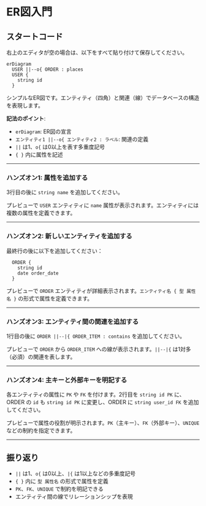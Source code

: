 # ER図入門

## スタートコード
右上のエディタが空の場合は、以下をすべて貼り付けて保存してください。

```mermaid
erDiagram
  USER ||--o{ ORDER : places
  USER {
    string id
  }
```

シンプルなER図です。エンティティ（四角）と関連（線）でデータベースの構造を表現します。

**記法のポイント**:
- `erDiagram`: ER図の宣言
- `エンティティ1 ||--o{ エンティティ2 : ラベル`: 関連の定義
- `||` は1、`o{` は0以上を表す多重度記号
- `{ }` 内に属性を記述

---

### ハンズオン1: 属性を追加する

3行目の後に `string name` を追加してください。

プレビューで `USER` エンティティに `name` 属性が表示されます。エンティティには複数の属性を定義できます。

---

### ハンズオン2: 新しいエンティティを追加する

最終行の後に以下を追加してください：
```mermaid
  ORDER {
    string id
    date order_date
  }
```

プレビューで `ORDER` エンティティが詳細表示されます。`エンティティ名 { 型 属性名 }` の形式で属性を定義できます。

---

### ハンズオン3: エンティティ間の関連を追加する

1行目の後に `ORDER ||--|{ ORDER_ITEM : contains` を追加してください。

プレビューで `ORDER` から `ORDER_ITEM` への線が表示されます。`||--|{` は1対多（必須）の関連を表します。

---

### ハンズオン4: 主キーと外部キーを明記する

各エンティティの属性に `PK` や `FK` を付けます。2行目を `string id PK` に、ORDER の `id` も `string id PK` に変更し、ORDER に `string user_id FK` を追加してください。

プレビューで属性の役割が明示されます。`PK`（主キー）、`FK`（外部キー）、`UNIQUE` などの制約を指定できます。

---

## 振り返り
- `||` は1、`o{` は0以上、`|{` は1以上などの多重度記号
- `{ }` 内に `型 属性名` の形式で属性を定義
- `PK`、`FK`、`UNIQUE` で制約を明記できる
- エンティティ間の線でリレーションシップを表現
